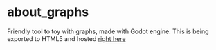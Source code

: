# about_graphs
Friendly tool to toy with graphs, made with Godot engine. This is being exported to HTML5 and hosted [right here](https://rilpires.github.io/about_graphs/)
